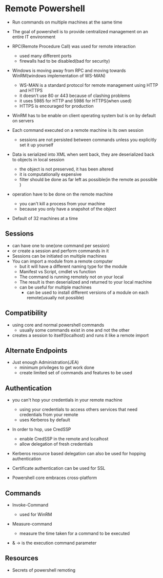 # Remote Powershell

- Run commands on multiple machines at the same time
- The goal of powershell is to provide centralized management on an entire IT environment
- RPC(Remote Procedure Call) was used for remote interaction
  - used many different ports
  - firewalls had to be disabled(bad for security)
- Windows is moving away from RPC and moving towards WinRM(windows implementation of WS-MAN)
  - WS-MAN is a standard protocol for remote management using HTTP and HTTPS
  - it doesn't use 80 or 443 because of clashing problems
  - it uses 5985 for HTTP and 5986 for HTTPS(when used)
  - HTTPS is encouraged for production

- WinRM has to be enable on client operating system but is on by default on servers
- Each command executed on a remote machine is its own session
  - sessions are not persisted between commands unless you explicitly set it up yourself
- Data is serialized into XML when sent back, they are deserialized back to objects in local session
  - the object is not preserved, it has been altered
  - it is computationally expensive
  - filter should be done as far left as possible(in the remote as possible )
- operation have to be done on the remote machine
  - you can't kill a process from your machine
  - because you only have a snapshot of the object
- Default of 32 machines at a time



## Sessions

- can have one to one(one command per session)
- or create a session and perform commands in it
- Sessions can be initiated on multiple machines
- You can import a module from a remote computer
  - but it will have a different naming type for the module
  - Manifest vs Script, cmdlet vs function
  - The command is running remotely not on your local
  - The result is then deserialized and returned to your local machine
  - can be useful for multiple machines
    - can be used to install different versions of a module on each remote(usually not possible)


## Compatibility
- using core and normal powershell commands
  - usually some commands exist in one and not the other
- creates a session to itself(localhost) and runs it like a remote import

## Alternate Endpoints
- Just enough Administration(JEA)
  - minimum privileges to get work done
  - create limited set of commands and features to be used


## Authentication
- you can't hop your credentials in your remote machine
  - using your credentials to access others services that need credentials from your remote
  - uses Kerberos by default
- In order to hop, use CredSSP
  - enable CredSSP in the remote and localhost
  - allow delegation of fresh credentials
- Kerberos resource based delegation can also be used for hopping authentication
- Certificate authentication can be used for SSL


- Powershell core embraces cross-platform
 

## Commands

- Invoke-Command
  - used for WinRM
- Measure-command
  - measure the time taken for a command to be executed

- & -> is the execution command parameter


## Resources
- Secrets of powershell remoting